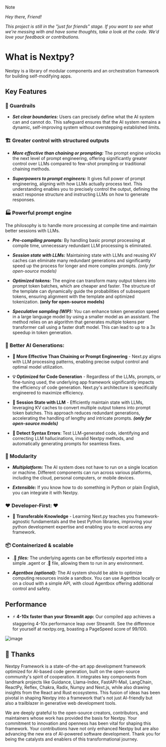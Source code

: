 > [!NOTE]  
><p><em>Hey there, Friend!</em></p>
><p><em>This project is still in the "just for friends" stage. If you want to see what we're messing with and have some thoughts, take a look at the code. We'd love your feedback or contributions.</em></p>

# What is Nextpy?

Nextpy is a library of modular components and an orchestration framework for building self-modifying apps.

## Key Features

### 🚧 Guardrails

- ***Set clear boundaries:*** Users can precisely define what the AI system can and cannot do. This safeguard ensures that the AI system remains a dynamic, self-improving system without overstepping established limits.

### 🏗️ Greater control with structured outputs

- ***More effective than chaining or prompting:*** The prompt engine unlocks the next level of prompt engineering, offering significantly greater control over LLMs compared to few-shot prompting or traditional chaining methods.

- ***Superpowers to prompt engineers:*** It gives full power of prompt engineering, aligning with how LLMs actually process text. This understanding enables you to precisely control the output, defining the exact response structure and instructing LLMs on how to generate responses.

### 🏭 Powerful prompt engine

The philosophy is to handle more processing at compile time and maintain better sessions with LLMs.

- ***Pre-compiling prompts:*** By handling basic prompt processing at compile time, unnecessary redundant LLM processing is eliminated.

- ***Session state with LLMs:*** Maintaining state with LLMs and reusing KV caches can eliminate many redundant generations and significantly speed up the process for longer and more complex prompts. *(only for open-source models)*

- ***Optimized tokens:*** The engine can transform many output tokens into prompt token batches, which are cheaper and faster. The structure of the template can dynamically guide the probabilities of subsequent tokens, ensuring alignment with the template and optimized tokenization. ****(only for open-source models)****

- ***Speculative sampling (WIP):*** You can enhance token generation speed in a large language model by using a smaller model as an assistant. The method relies on an algorithm that generates multiple tokens per transformer call using a faster draft model. This can lead to up to a 3x speedup in token generation.

### 🤖 Better AI Generations: 

- **🧠 More Effective Than Chaining or Prompt Engineering** - Next.py aligns with LLM processing patterns, enabling precise output control and optimal model utilization.

- **💡 Optimized for Code Generation** - Regardless of the LLMs, prompts, or fine-tuning used, the underlying app framework significantly impacts the efficiency of code generation. Next.py's architecture is specifically engineered to maximize efficiency.

- **💾 Session State with LLM** - Efficiently maintain state with LLMs, leveraging KV caches to convert multiple output tokens into prompt token batches. This approach reduces redundant generations, accelerating the handling of lengthy and intricate prompts. ***(only for open-source models)***

- **🧪 Detect Syntax Errors**: Test LLM-generated code, identifying and correcting LLM hallucinations, invalid Nextpy methods, and automatically generating prompts for seamless fixes.

### 🧱 Modularity

- ***Multiplatform:*** The AI system does not have to run on a single location or machine. Different components can run across various platforms, including the cloud, personal computers, or mobile devices.

- ***Extensible:*** If you know how to do something in Python or plain English, you can integrate it with Nextpy.

### ❤️ Developer-First: ❤️

- **📘 Transferable Knowledge** - Learning Next.py teaches you framework-agnostic fundamentals and the best Python libraries, improving your python development expertise and enabling you to excel across any framework.

### **📦 Containerized & scalable**

- .🤖 ***files:*** The underlying agents can be effortlessly exported into a simple .agent or .🤖 file, allowing them to run in any environment.

- ***Agentbox (optional):*** The AI system should be able to optimize computing resources inside a sandbox. You can use Agentbox locally or on a cloud with a simple API, with cloud Agentbox offering additional control and safety.

## Performance

- ⚡ **4-10x faster than your Streamlit app:** Our compiled app achieves a staggering 4-10x performance leap over Streamlit. See the difference for yourself at nextpy.org, boasting a PageSpeed score of 99/100.

![image](https://res.cloudinary.com/doojikdqd/image/upload/v1704975583/github_nextpy/file_2024-01-11_11.30.21_dqfcx3.png)


## 🙏 Thanks

Nextpy Framework is a state-of-the-art app development framework optimized for AI-based code generation, built on the open-source community's spirit of cooperation. It integrates key components from landmark projects like Guidance, Llama-Index, FastAPI-Mail, LangChain, ReactPy, Reflex, Chakra, Radix, Numpy and Next.js, while also drawing insights from the React and Rust ecosystems. This fusion of ideas has been pivotal in shaping Nextpy into a framework that's not just AI-friendly but also a trailblazer in generative web development tools.

We are deeply grateful to the open-source creators, contributors, and maintainers whose work has provided the basis for Nextpy. Your commitment to innovation and openness has been vital for shaping this framework. Your contributions have not only enhanced Nextpy but are also advancing the new era of AI-powered software development. Thank you for being the catalysts and enablers of this transformational journey.
